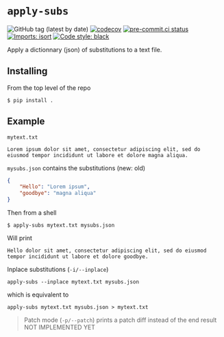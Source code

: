 # `apply-subs`
![GitHub tag (latest by date)](https://img.shields.io/github/v/tag/neutrinoceros/apply_subs)
[![codecov](https://codecov.io/gh/neutrinoceros/apply_subs/branch/main/graph/badge.svg)](https://codecov.io/gh/neutrinoceros/apply_subs)
[![pre-commit.ci status](https://results.pre-commit.ci/badge/github/neutrinoceros/apply_subs/main.svg)](https://results.pre-commit.ci/latest/github/neutrinoceros/apply_subs/main)
[![Imports: isort](https://img.shields.io/badge/%20imports-isort-%231674b1?style=flat&labelColor=ef8336)](https://pycqa.github.io/isort/)
[![Code style: black](https://img.shields.io/badge/code%20style-black-000000.svg)](https://github.com/psf/black)

Apply a dictionnary (json) of substitutions to a text file.
## Installing

From the top level of the repo
```shell
$ pip install .
```

## Example

`mytext.txt`
```
Lorem ipsum dolor sit amet, consectetur adipiscing elit, sed do eiusmod tempor incididunt ut labore et dolore magna aliqua.
```

`mysubs.json` contains the substitutions (new: old)
```json
{
    "Hello": "Lorem ipsum",
    "goodbye": "magna aliqua"
}
```

Then from a shell
```shell
$ apply-subs mytext.txt mysubs.json
```

Will print
```
Hello dolor sit amet, consectetur adipiscing elit, sed do eiusmod tempor incididunt ut labore et dolore goodbye.
```

Inplace substitutions (`-i/--inplace`)
```
apply-subs --inplace mytext.txt mysubs.json
```
which is equivalent to
```
apply-subs mytext.txt mysubs.json > mytext.txt
```

>Patch mode (`-p/--patch`)
>prints a patch diff instead of the end result
>NOT IMPLEMENTED YET
